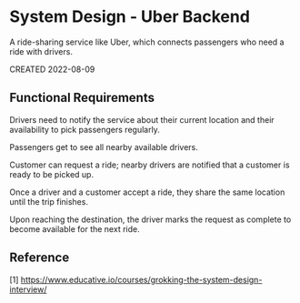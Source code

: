 # System Design - Uber Backend

A ride-sharing service like Uber, which connects passengers who need a ride with drivers.

CREATED 2022-08-09

## Functional Requirements

Drivers need to notify the service about their current location and their availability to pick passengers regularly.

Passengers get to see all nearby available drivers.

Customer can request a ride; nearby drivers are notified that a customer is ready to be picked up.

Once a driver and a customer accept a ride, they share the same location until the trip finishes.

Upon reaching the destination, the driver marks the request as complete to become available for the next ride.

## Reference

[1] <https://www.educative.io/courses/grokking-the-system-design-interview/>
